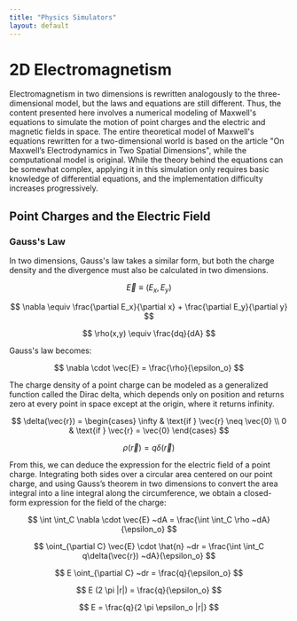 ```yaml
---
title: "Physics Simulators"
layout: default
---
```


<style>
.site-header {
  display: none;
}
</style>


<head>
<style>
a {
  color: #59b390;
  text-decoration: none;
}
a:hover {
  color: #006400;
  text-decoration: underline;
}
</style>
</head>

<!-- Enables MathJax -->
<script type="text/javascript" async
  src="https://cdn.jsdelivr.net/npm/mathjax@3/es5/tex-mml-chtml.js">
</script>

# 2D Electromagnetism

Electromagnetism in two dimensions is rewritten analogously to the three-dimensional model, but the laws and equations are still different. Thus, the content presented here involves a numerical modeling of Maxwell's equations to simulate the motion of point charges and the electric and magnetic fields in space. The entire theoretical model of Maxwell's equations rewritten for a two-dimensional world is based on the article "On Maxwell’s Electrodynamics in Two Spatial Dimensions", while the computational model is original. While the theory behind the equations can be somewhat complex, applying it in this simulation only requires basic knowledge of differential equations, and the implementation difficulty increases progressively.

## Point Charges and the Electric Field

### Gauss's Law

In two dimensions, Gauss's law takes a similar form, but both the charge density and the divergence must also be calculated in two dimensions.

$$
\vec{E} \equiv (E_x, E_y)
$$

$$
\nabla \equiv \frac{\partial E_x}{\partial x} + \frac{\partial E_y}{\partial y}
$$

$$
\rho(x,y) \equiv \frac{dq}{dA}
$$

Gauss's law becomes:

$$
\nabla \cdot \vec{E} = \frac{\rho}{\epsilon_o}
$$

The charge density of a point charge can be modeled as a generalized function called the Dirac delta, which depends only on position and returns zero at every point in space except at the origin, where it returns infinity.

$$
\delta(\vec{r}) = 
\begin{cases}
\infty & \text{if } \vec{r} \neq \vec{0} \\
0             & \text{if } \vec{r} = \vec{0}
\end{cases}
$$

$$
\rho(\vec{r}) = q\delta(\vec{r})
$$

From this, we can deduce the expression for the electric field of a point charge. Integrating both sides over a circular area centered on our point charge, and using Gauss’s theorem in two dimensions to convert the area integral into a line integral along the circumference, we obtain a closed-form expression for the field of the charge:

$$
\int \int_C \nabla \cdot \vec{E} ~dA = \frac{\int \int_C \rho ~dA}{\epsilon_o} 
$$

$$
\oint_{\partial C} \vec{E} \cdot \hat{n} ~dr  = \frac{\int \int_C q\delta(\vec{r}) ~dA}{\epsilon_o} 
$$

$$
E \oint_{\partial C} ~dr  = \frac{q}{\epsilon_o} 
$$

$$
E (2 \pi |r|)  = \frac{q}{\epsilon_o} 
$$

$$
E = \frac{q}{2 \pi \epsilon_o |r|} 
$$
